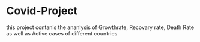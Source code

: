 # Covid-Project
this project contanis the ananlysis of Growthrate, Recovary rate, Death Rate as well as Active cases of different countries 
